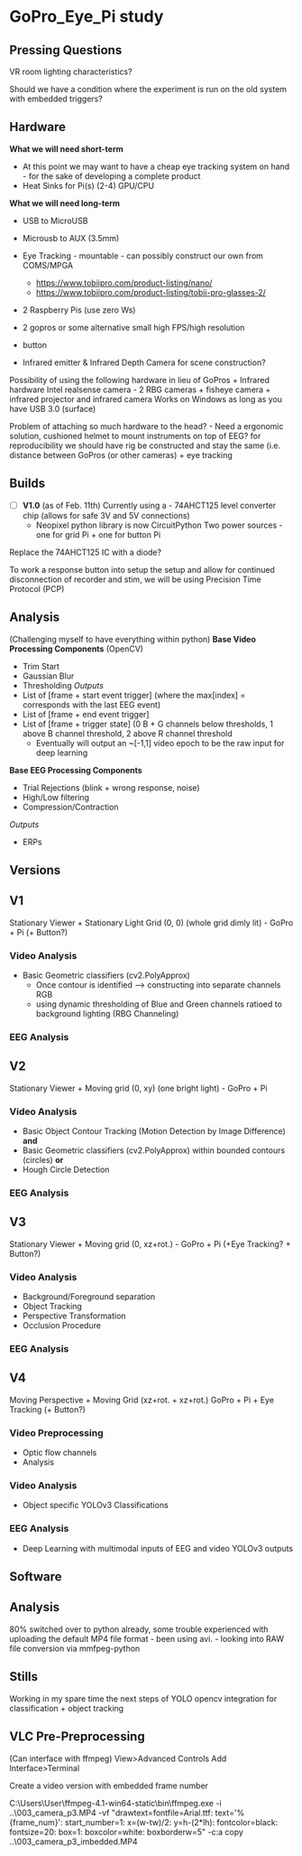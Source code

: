 # GoPro_Eye_Pi study
## Pressing Questions
VR room lighting characteristics?

Should we have a condition where the experiment is run on the old system with embedded triggers?


## Hardware
**What we will need short-term**
- At this point we may want to have a cheap eye tracking system on hand - for the sake of developing a complete product
- Heat Sinks for Pi(s) (2-4) GPU/CPU

**What we will need long-term**
- USB to MicroUSB
- Microusb to AUX (3.5mm)
- Eye Tracking - mountable - can possibly construct our own from COMS/MPGA
	- https://www.tobiipro.com/product-listing/nano/
	- https://www.tobiipro.com/product-listing/tobii-pro-glasses-2/
	
- 2 Raspberry Pis (use zero Ws)
- 2 gopros or some alternative small high FPS/high resolution
- button
- Infrared emitter & Infrared Depth Camera for scene construction?

Possibility of using the following hardware in lieu of GoPros + Infrared hardware
	Intel realsense camera - 2 RBG cameras + fisheye camera + infrared projector and infrared camera
		Works on Windows as long as you have USB 3.0 (surface)

Problem of attaching so much hardware to the head? - Need a ergonomic solution, cushioned helmet to mount instruments on top of EEG? 
	for reproducibility we should have rig be constructed and stay the same (i.e. distance between GoPros (or other cameras) + eye 		tracking
	 
## Builds
- [ ] **V1.0** (as of Feb. 11th)
Currently using a - 74AHCT125  level converter chip (allows for safe 3V and 5V connections)
	- Neopixel python library is now CircuitPython
Two power sources - one for grid Pi + one for button Pi

Replace the 74AHCT125 IC with a diode?

To work a response button into setup the setup and allow for continued disconnection of recorder and stim, we will be using Precision Time Protocol (PCP) 

## Analysis 
(Challenging myself to have everything within python)
**Base Video Processing Components** (OpenCV)
- Trim Start
- Gaussian Blur
- Thresholding 
*Outputs*
- List of [frame + start event trigger] (where the max[index] = corresponds with the last EEG event)
- List of [frame + end event trigger]
- List of [frame + trigger state] (0 B + G channels below thresholds, 1 above B channel threshold, 2 above R channel threshold
	- Eventually will output an ~[-1,1] video epoch to be the raw input for deep learning

**Base EEG Processing Components**
- Trial Rejections (blink + wrong response, noise)
- High/Low filtering
- Compression/Contraction

*Outputs*
- ERPs

## Versions

## V1 
Stationary Viewer + Stationary Light Grid (0, 0) (whole grid dimly lit) - GoPro + Pi (+ Button?)

### Video Analysis
- Basic Geometric classifiers (cv2.PolyApprox)
	- Once contour is identified --> constructing into separate channels RGB
	- using dynamic thresholding of Blue and Green channels ratioed to background lighting (RBG Channeling)

### EEG Analysis 
	
	
## V2 
Stationary Viewer + Moving grid  (0, xy) (one bright light) - GoPro + Pi 

### Video Analysis
- Basic Object Contour Tracking (Motion Detection by Image Difference)
**and**
- Basic Geometric classifiers (cv2.PolyApprox) within bounded contours (circles)
**or**
- Hough Circle Detection

### EEG Analysis				

## V3
Stationary Viewer + Moving grid (0, xz+rot.)  - GoPro + Pi (+Eye Tracking? + Button?)
	
### Video Analysis 
- Background/Foreground separation
- Object Tracking
- Perspective Transformation
- Occlusion Procedure

### EEG Analysis

## V4
Moving Perspective + Moving Grid (xz+rot. + xz+rot.) GoPro + Pi + Eye Tracking (+ Button?)

### Video Preprocessing
- Optic flow channels
- Analysis
### Video Analysis
 - Object specific YOLOv3 Classifications

### EEG Analysis 
- Deep Learning with multimodal inputs of EEG and video YOLOv3 outputs 

		
## Software


## Analysis
80% switched over to python already, some trouble experienced with uploading the default MP4 file format - been using avi. - looking into RAW file conversion via mmfpeg-python 

## Stills
Working in my spare time the next steps of YOLO opencv integration for classification + object tracking

## VLC Pre-Preprocessing
(Can interface with ffmpeg)
View>Advanced Controls
Add Interface>Terminal

Create a video version with embedded frame number

C:\\Users\\User\\ffmpeg-4.1-win64-static\\bin\\ffmpeg.exe -i ..\003_camera_p3.MP4 -vf "drawtext=fontfile=Arial.ttf: text='%{frame_num}': start_number=1: x=(w-tw)/2: y=h-(2*lh): fontcolor=black: fontsize=20: box=1: boxcolor=white: boxborderw=5" -c:a copy ..\003_camera_p3_imbedded.MP4

